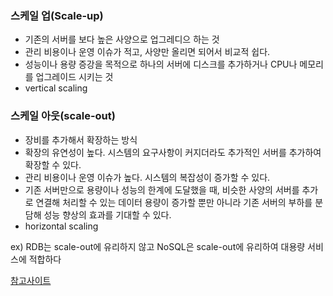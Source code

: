 ### 스케일 업(Scale-up)

* 기존의 서버를 보다 높은 사양으로 업그레디으 하는 것
* 관리 비용이나 운영 이슈가 적고, 사양만 올리면 되어서 비교적 쉽다.
* 성능이나 용량 증강을 목적으로 하나의 서버에 디스크를 추가하거나 CPU나 메모리를 업그레이드 시키는 것
* vertical scaling


### 스케일 아웃(scale-out)

* 장비를 추가해서 확장하는 방식
* 확장의 유연성이 높다. 시스템의 요구사항이 커지더라도 추가적인 서버를 추가하여 확장할 수 있다.
* 관리 비용이나 운영 이슈가 높다. 시스템의 복잡성이 증가할 수 있다.
* 기존 서버만으로 용량이나 성능의 한계에 도달했을 때, 비슷한 사양의 서버를 추가로 연결해 처리할 수 있는
  데이터 용량이 증가할 뿐만 아니라 기존 서버의 부하를 분담해 성능 향상의 효과를 기대할 수 있다.
* horizontal scaling

 ex)  RDB는 scale-out에 유리하지 않고 NoSQL은 scale-out에 유리하여 대용량 서비스에 적합하다
 
[참고사이트](!https://wiznxt.tistory.com/975)
